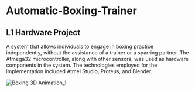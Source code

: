 # Automatic-Boxing-Trainer
## L1 Hardware Project
A system that allows individuals to engage in boxing practice independently, without the assistance of a trainer or a
sparring partner. The Atmega32 microcontroller, along with other sensors, was used as hardware components in the system.
The technologies employed for the implementation included Atmel Studio, Proteus, and Blender.

![Boxing 3D Animation_1](https://github.com/PasinduTY/Automatic-Boxing-Trainer/assets/114610394/8c1896fe-ad5c-460a-bf90-c57de32915a7)
